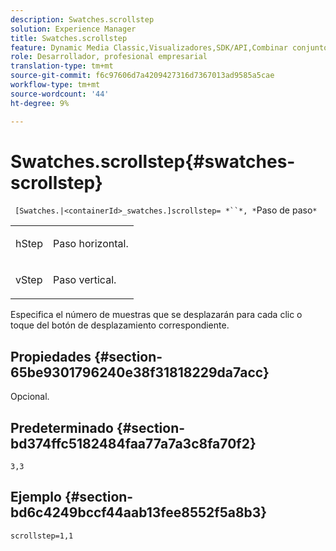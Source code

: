 ```yaml
---
description: Swatches.scrollstep
solution: Experience Manager
title: Swatches.scrollstep
feature: Dynamic Media Classic,Visualizadores,SDK/API,Combinar conjuntos de medios
role: Desarrollador, profesional empresarial
translation-type: tm+mt
source-git-commit: f6c97606d7a4209427316d7367013ad9585a5cae
workflow-type: tm+mt
source-wordcount: '44'
ht-degree: 9%

---
```



# Swatches.scrollstep{#swatches-scrollstep}

` [Swatches.|<containerId>_swatches.]scrollstep= *``*, *`Paso de paso`*`

<table id="table_DC890B3CAB6847318081AC74424147B9"> 
 <tbody> 
  <tr> 
   <td> <p> <span class="codeph"> <span class="varname"> hStep</span> </span> </p> </td> 
   <td> <p>Paso horizontal. </p> </td> 
  </tr> 
  <tr> 
   <td> <p> <span class="codeph"> <span class="varname"> vStep</span> </span> </p> </td> 
   <td> <p>Paso vertical. </p> </td> 
  </tr> 
 </tbody> 
</table>

Especifica el número de muestras que se desplazarán para cada clic o toque del botón de desplazamiento correspondiente.

## Propiedades {#section-65be9301796240e38f31818229da7acc}

Opcional.

## Predeterminado {#section-bd374ffc5182484faa77a7a3c8fa70f2}

`3,3`

## Ejemplo {#section-bd6c4249bccf44aab13fee8552f5a8b3}

`scrollstep=1,1`
